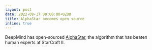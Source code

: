 ```yaml
---
layout: post
date: 2022-08-17 00:00:00+0200
title: AlphaStar becomes open source
inline: true
---
```


DeepMind has open-sourced <a href="https://github.com/deepmind/alphastar/tree/main/alphastar/architectures">AlphaStar</a>, 
the algorithm that has beaten human experts at StarCraft II.
